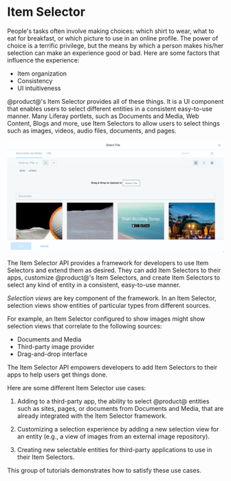 # Item Selector [](id=item-selector)

People's tasks often involve making choices: which shirt to wear, what to eat
for breakfast, or which picture to use in an online profile. The power of choice
is a terrific privilege, but the means by which a person makes his/her selection
can make an experience good or bad. Here are some factors that influence the
experience: 

- Item organization
- Consistency
- UI intuitiveness

@product@'s Item Selector provides all of these things. It is a UI component
that enables users to select different entities in a consistent easy-to-use
manner. Many Liferay portlets, such as Documents and Media, Web Content, Blogs
and more, use Item Selectors to allow users to select things such as images,
videos, audio files, documents, and pages.

![Figure 1: Item Selectors let users browse and select different kinds of entities.](../../images/item-selector-dialog-02.png)

The Item Selector API provides a framework for developers to use Item Selectors
and extend them as desired. They can add Item Selectors to their apps, customize
@product@'s Item Selectors, and create Item Selectors to select any kind of
entity in a consistent, easy-to-use manner.

*Selection views* are key component of the framework. In an Item Selector,
selection views show entities of particular types from different sources.

For example, an Item Selector configured to show images might show selection
views that correlate to the following sources:

- Documents and Media
- Third-party image provider
- Drag-and-drop interface

The Item Selector API empowers developers to add Item Selectors to their apps to
help users get things done.

Here are some different Item Selector use cases:

1.  Adding to a third-party app, the ability to select @product@ entities such
    as sites, pages, or documents from Documents and Media, that are already
    integrated with the Item Selector framework.

2.  Customizing a selection experience by adding a new selection view for an
    entity (e.g., a view of images from an external image repository). 

3.  Creating new selectable entities for third-party applications to use in
    their Item Selectors. 

This group of tutorials demonstrates how to satisfy these use cases. 

